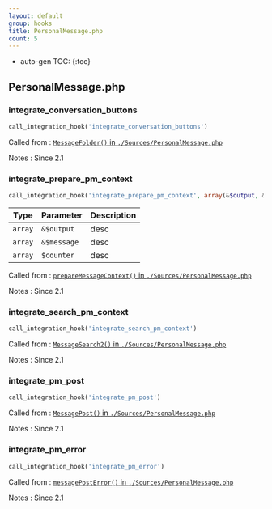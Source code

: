 ```yaml
---
layout: default
group: hooks
title: PersonalMessage.php
count: 5
---
```

* auto-gen TOC:
{:toc}

## PersonalMessage.php
### integrate_conversation_buttons

```php
call_integration_hook('integrate_conversation_buttons')
```


Called from
: [`MessageFolder()` in `./Sources/PersonalMessage.php`](../docs/personalmessage.html#messagefolder)

Notes
: Since 2.1

### integrate_prepare_pm_context

```php
call_integration_hook('integrate_prepare_pm_context', array(&$output, &$message, $counter))
```

Type|Parameter|Description
---|---|---
`array`|`&$output`|desc
`array`|`&$message`|desc
`array`|`$counter`|desc

Called from
: [`prepareMessageContext()` in `./Sources/PersonalMessage.php`](../docs/personalmessage.html#preparemessagecontext)

Notes
: Since 2.1

### integrate_search_pm_context

```php
call_integration_hook('integrate_search_pm_context')
```


Called from
: [`MessageSearch2()` in `./Sources/PersonalMessage.php`](../docs/personalmessage.html#messagesearch2)

Notes
: Since 2.1

### integrate_pm_post

```php
call_integration_hook('integrate_pm_post')
```


Called from
: [`MessagePost()` in `./Sources/PersonalMessage.php`](../docs/personalmessage.html#messagepost)

Notes
: Since 2.1

### integrate_pm_error

```php
call_integration_hook('integrate_pm_error')
```


Called from
: [`messagePostError()` in `./Sources/PersonalMessage.php`](../docs/personalmessage.html#messageposterror)

Notes
: Since 2.1

